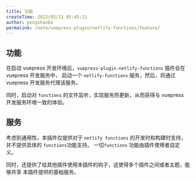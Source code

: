 ```yaml
---
title: 功能
createTime: 2022/05/13 05:45:11
author: pengzhanbo
permalink: /note/vuepress-plugin/netlify-functions/feature/
---
```


## 功能

在启动 vuepress 开发环境后，`vuepress-plugin-netlify-functions` 插件会在 vuepress 开发服务中，
启动一个 `netlify-functions` 服务，然后，将通过 vuepress 开发服务代理该服务。 

同时，启动对 `functions` 的文件监听，实现服务热更新，从而获得与 vuepress 开发服务环境一致的体验。

## 服务

考虑到通用性，本插件仅提供对于 `netlify functions` 的开发时和构建时支持，并不提供具体的 `functions`功能支持。
一切`functions` 功能由插件使用者自定义。

同时，还提供了给其他插件使用本插件的钩子，这使得多个插件之间或者主题，能够共享 本插件提供的基础服务。
